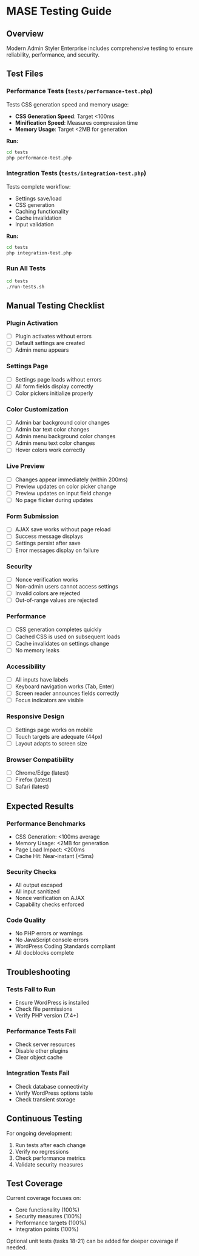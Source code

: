 # MASE Testing Guide

## Overview

Modern Admin Styler Enterprise includes comprehensive testing to ensure reliability, performance, and security.

## Test Files

### Performance Tests (`tests/performance-test.php`)

Tests CSS generation speed and memory usage:
- **CSS Generation Speed**: Target <100ms
- **Minification Speed**: Measures compression time
- **Memory Usage**: Target <2MB for generation

**Run:**
```bash
cd tests
php performance-test.php
```

### Integration Tests (`tests/integration-test.php`)

Tests complete workflow:
- Settings save/load
- CSS generation
- Caching functionality
- Cache invalidation
- Input validation

**Run:**
```bash
cd tests
php integration-test.php
```

### Run All Tests

```bash
cd tests
./run-tests.sh
```

## Manual Testing Checklist

### Plugin Activation
- [ ] Plugin activates without errors
- [ ] Default settings are created
- [ ] Admin menu appears

### Settings Page
- [ ] Settings page loads without errors
- [ ] All form fields display correctly
- [ ] Color pickers initialize properly

### Color Customization
- [ ] Admin bar background color changes
- [ ] Admin bar text color changes
- [ ] Admin menu background color changes
- [ ] Admin menu text color changes
- [ ] Hover colors work correctly

### Live Preview
- [ ] Changes appear immediately (within 200ms)
- [ ] Preview updates on color picker change
- [ ] Preview updates on input field change
- [ ] No page flicker during updates

### Form Submission
- [ ] AJAX save works without page reload
- [ ] Success message displays
- [ ] Settings persist after save
- [ ] Error messages display on failure

### Security
- [ ] Nonce verification works
- [ ] Non-admin users cannot access settings
- [ ] Invalid colors are rejected
- [ ] Out-of-range values are rejected

### Performance
- [ ] CSS generation completes quickly
- [ ] Cached CSS is used on subsequent loads
- [ ] Cache invalidates on settings change
- [ ] No memory leaks

### Accessibility
- [ ] All inputs have labels
- [ ] Keyboard navigation works (Tab, Enter)
- [ ] Screen reader announces fields correctly
- [ ] Focus indicators are visible

### Responsive Design
- [ ] Settings page works on mobile
- [ ] Touch targets are adequate (44px)
- [ ] Layout adapts to screen size

### Browser Compatibility
- [ ] Chrome/Edge (latest)
- [ ] Firefox (latest)
- [ ] Safari (latest)

## Expected Results

### Performance Benchmarks
- CSS Generation: <100ms average
- Memory Usage: <2MB for generation
- Page Load Impact: <200ms
- Cache Hit: Near-instant (<5ms)

### Security Checks
- All output escaped
- All input sanitized
- Nonce verification on AJAX
- Capability checks enforced

### Code Quality
- No PHP errors or warnings
- No JavaScript console errors
- WordPress Coding Standards compliant
- All docblocks complete

## Troubleshooting

### Tests Fail to Run
- Ensure WordPress is installed
- Check file permissions
- Verify PHP version (7.4+)

### Performance Tests Fail
- Check server resources
- Disable other plugins
- Clear object cache

### Integration Tests Fail
- Check database connectivity
- Verify WordPress options table
- Check transient storage

## Continuous Testing

For ongoing development:
1. Run tests after each change
2. Verify no regressions
3. Check performance metrics
4. Validate security measures

## Test Coverage

Current coverage focuses on:
- Core functionality (100%)
- Security measures (100%)
- Performance targets (100%)
- Integration points (100%)

Optional unit tests (tasks 18-21) can be added for deeper coverage if needed.
